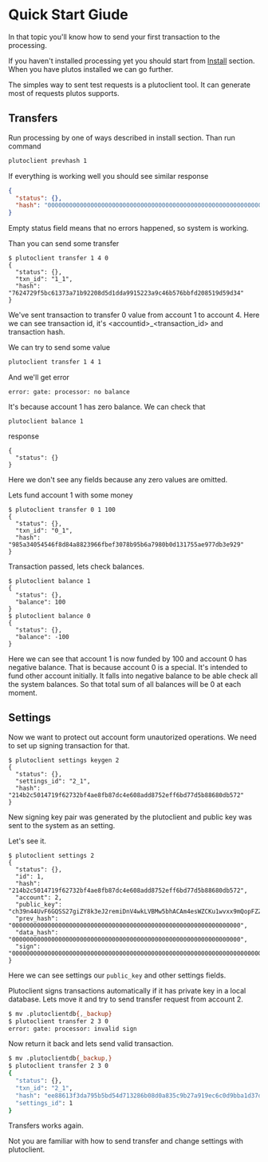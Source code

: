 # Quick Start Giude

In that topic you'll know how to send your first transaction to the processing.

If you haven't installed processing yet you should start from [Install](Install.md) section. When you have plutos installed we can go further.

The simples way to sent test requests is a plutoclient tool. It can generate most of requests plutos supports.

## Transfers
Run processing by one of ways described in install section. Than run command
```bash
plutoclient prevhash 1
```
If everything is working well you should see similar response
```json
{
  "status": {},
  "hash": "0000000000000000000000000000000000000000000000000000000000000000"
}
```
Empty status field means that no errors happened, so system is working.

Than you can send some transfer
```
$ plutoclient transfer 1 4 0
{
  "status": {},
  "txn_id": "1_1",
  "hash": "7624729f5bc61373a71b92208d5d1dda9915223a9c46b576bbfd208519d59d34"
}
```
We've sent transaction to transfer 0 value from account 1 to account 4.
Here we can see transaction id, it's \<accountid\>\_\<transaction_id\> and transaction hash.

We can try to send some value
```bash
plutoclient transfer 1 4 1
```
And we'll get error
```
error: gate: processor: no balance
```
It's because account 1 has zero balance. We can check that
```
plutoclient balance 1
```
response
```
{
  "status": {}
}
```
Here we don't see any fields because any zero values are omitted.

Lets fund account 1 with some money
```
$ plutoclient transfer 0 1 100
{
  "status": {},
  "txn_id": "0_1",
  "hash": "985a34054546f8d84a8823966fbef3078b95b6a7980b0d131755ae977db3e929"
}
```
Transaction passed, lets check balances.
```
$ plutoclient balance 1
{
  "status": {},
  "balance": 100
}
$ plutoclient balance 0
{
  "status": {},
  "balance": -100
}
```
Here we can see that account 1 is now funded by 100 and account 0 has negative balance. That is because account 0 is a special. It's intended to fund other account initially. It falls into negative balance to be able check all the system balances. So that total sum of all balances will be 0 at each moment.

## Settings
Now we want to protect out account form unautorized operations. We need to set up signing transaction for that.
```
$ plutoclient settings keygen 2
{
  "status": {},
  "settings_id": "2_1",
  "hash": "214b2c5014719f62732bf4ae8fb87dc4e608add8752eff6bd77d5b88680db572"
}
```
New signing key pair was generated by the plutoclient and public key was sent to the system as an setting.

Let's see it.
```
$ plutoclient settings 2
{
  "status": {},
  "id": 1,
  "hash": "214b2c5014719f62732bf4ae8fb87dc4e608add8752eff6bd77d5b88680db572",
  "account": 2,
  "public_key": "ch39n44UvF6GQSS27giZY8k3eJ2remiDnV4wkLVBMw5bhACAm4esWZCKu1wvxx9mQopFZZjsJ68kR7BoshxB2R29",
  "prev_hash": "0000000000000000000000000000000000000000000000000000000000000000",
  "data_hash": "0000000000000000000000000000000000000000000000000000000000000000",
  "sign": "000000000000000000000000000000000000000000000000000000000000000000000000000000000000000000000000000000000000000000000000000000000000000000000000"
}
```
Here we can see settings our `public_key` and other settings fields. 

Plutoclient signs transactions automatically if it has private key in a local database. Lets move it and try to send transfer request from account 2.
```bash
$ mv .plutoclientdb{,_backup}
$ plutoclient transfer 2 3 0
error: gate: processor: invalid sign
```

Now return it back and lets send valid transaction.
```bash
$ mv .plutoclientdb{_backup,}
$ plutoclient transfer 2 3 0
{
  "status": {},
  "txn_id": "2_1",
  "hash": "ee88613f3da795b5bd54d713286b08d0a835c9b27a919ec6c0d9bba1d37d42c8",
  "settings_id": 1
}
```
Transfers works again.

Not you are familiar with how to send transfer and change settings with plutoclient.
